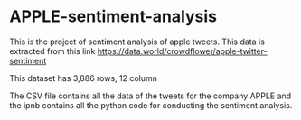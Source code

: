 # APPLE-sentiment-analysis
This is the project of sentiment analysis of apple tweets. This data is extracted from  this link https://data.world/crowdflower/apple-twitter-sentiment


This dataset has 3,886 rows, 12 column



The CSV file contains all the data of the tweets for the company APPLE and the ipnb contains all the python code for conducting the sentiment analysis.
